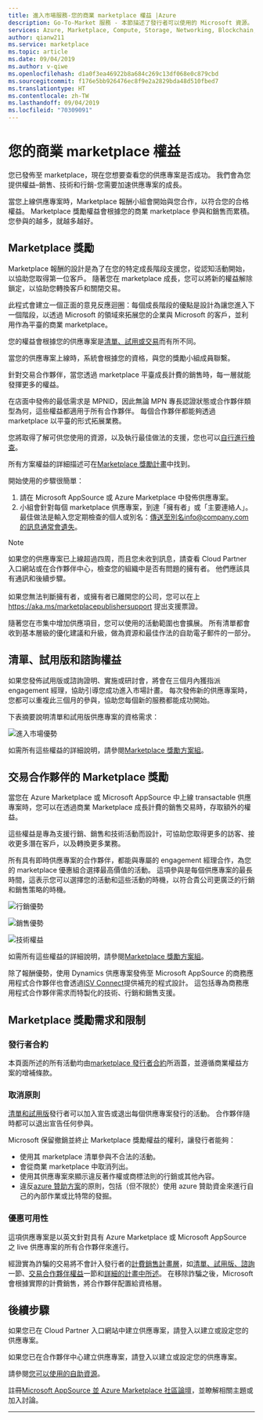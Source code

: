 ```yaml
---
title: 進入市場服務-您的商業 marketplace 權益 |Azure
description: Go-To-Market 服務 - 本節描述了發行者可以使用的 Microsoft 資源。
services: Azure, Marketplace, Compute, Storage, Networking, Blockchain, Security, Partner Center
author: qianw211
ms.service: marketplace
ms.topic: article
ms.date: 09/04/2019
ms.author: v-qiwe
ms.openlocfilehash: d1a0f3ea46922b8a684c269c13df068e0c879cbd
ms.sourcegitcommit: f176e5bb926476ec8f9e2a2829bda48d510fbed7
ms.translationtype: HT
ms.contentlocale: zh-TW
ms.lasthandoff: 09/04/2019
ms.locfileid: "70309091"
---
```

# <a name="your-commercial-marketplace-benefits"></a>您的商業 marketplace 權益

您已發佈至 marketplace，現在您想要查看您的供應專案是否成功。 我們會為您提供權益–銷售、技術和行銷-您需要加速供應專案的成長。

當您上線供應專案時，Marketplace 報酬小組會開始與您合作，以符合您的合格權益。 Marketplace 獎勵權益會根據您的商業 marketplace 參與和銷售而累積。 您參與的越多，就越多越好。

## <a name="marketplace-rewards"></a>Marketplace 獎勵

Marketplace 報酬的設計是為了在您的特定成長階段支援您，從認知活動開始，以協助您取得第一位客戶。 隨著您在 marketplace 成長，您可以將新的權益解除鎖定，以協助您轉換客戶和關閉交易。 

此程式會建立一個正面的意見反應迴圈：每個成長階段的優點是設計為讓您進入下一個階段，以透過 Microsoft 的領域來拓展您的企業與 Microsoft 的客戶，並利用作為平臺的商業 marketplace。 

您的權益會根據您的供應專案是[清單、試用或交易](https://docs.microsoft.com/azure/marketplace/determine-your-listing-type#choose-a-publishing-option)而有所不同。

當您的供應專案上線時，系統會根據您的資格，與您的獎勵小組成員聯繫。 

針對交易合作夥伴，當您透過 marketplace 平臺成長計費的銷售時，每一層就能發揮更多的權益。 

在店面中發佈的最低需求是 MPNID，因此無論 MPN 專長認證狀態或合作夥伴類型為何，這些權益都適用于所有合作夥伴。 每個合作夥伴都能夠透過 marketplace 以平臺的形式拓展業務。 

您將取得了解可供您使用的資源，以及執行最佳做法的支援，您也可以[自行進行檢查](https://partner.microsoft.com/asset/collection/azure-marketplace-and-appsource-publisher-toolkit#/)。 

所有方案權益的詳細描述可在[Marketplace 獎勵計畫](https://aka.ms/marketplacerewards)中找到。

開始使用的步驟很簡單：

1. 請在 Microsoft AppSource 或 Azure Marketplace 中發佈供應專案。
2. 小組會針對每個 marketplace 供應專案，到達「擁有者」或「主要連絡人」。 最佳做法是輸入您定期檢查的個人或別名：傳送至別名info@company.com的訊息通常會遺失。

>[!Note]
>如果您的供應專案已上線超過四周，而且您未收到訊息，請查看 Cloud Partner 入口網站或在合作夥伴中心，檢查您的組織中是否有問題的擁有者。 他們應該具有通訊和後續步驟。 <br> <br> 如果您無法判斷擁有者，或擁有者已離開您的公司，您可以在上 https://aka.ms/marketplacepublishersupport 提出支援票證。

隨著您在市集中增加供應項目，您可以使用的活動範圍也會擴展。 所有清單都會收到基本層級的優化建議和升級，做為資源和最佳作法的自助電子郵件的一部分。

## <a name="list-trial-and-consulting-benefits"></a>清單、試用版和諮詢權益

如果您發佈試用版或諮詢證明、實施或研討會，將會在三個月內獲指派 engagement 經理，協助引導您成功進入市場計畫。 每次發佈新的供應專案時，您都可以重複此三個月的參與，協助您每個新的服務都能成功開始。

下表摘要說明清單和試用版供應專案的資格需求：

![進入市場優勢](./media/marketplace-publishers-guide/gtm-eligibility-requirements.png)

如需所有這些權益的詳細說明，請參閱[Marketplace 獎勵方案組](https://aka.ms/marketplacerewards)。

## <a name="marketplace-rewards-for-transact-partners"></a>交易合作夥伴的 Marketplace 獎勵

當您在 Azure Marketplace 或 Microsoft AppSource 中上線 transactable 供應專案時，您可以在透過商業 Marketplace 成長計費的銷售交易時，存取額外的權益。 

這些權益是專為支援行銷、銷售和技術活動而設計，可協助您取得更多的訪客、接收更多潛在客戶，以及轉換更多業務。

所有具有即時供應專案的合作夥伴，都能與專屬的 engagement 經理合作，為您的 marketplace 優惠組合選擇最高價值的活動。 這項參與是每個供應專案的最長時間，這表示您可以選擇您的活動和這些活動的時機，以符合貴公司更廣泛的行銷和銷售策略的時機。 

![行銷優勢](./media/marketplace-publishers-guide/marketing-benefit.png)

![銷售優勢](./media/marketplace-publishers-guide/sales-benefit.png)

![技術權益](./media/marketplace-publishers-guide/technical-benefit.png)

如需所有這些權益的詳細說明，請參閱[Marketplace 獎勵方案組](https://aka.ms/marketplacerewards)。

除了報酬優勢，使用 Dynamics 供應專案發佈至 Microsoft AppSource 的商務應用程式合作夥伴也會透過[ISV Connect](https://partner.microsoft.com/en-us/solutions/business-applications/isv-overview)提供補充的程式設計。 這包括專為商務應用程式合作夥伴需求而特製化的技術、行銷和銷售支援。

## <a name="marketplace-rewards-requirements-and-restrictions"></a>Marketplace 獎勵需求和限制

### <a name="publisher-agreement"></a>發行者合約

本頁面所述的所有活動均由[marketplace 發行者合約](https://docs.microsoft.com/legal/marketplace/terms)所涵蓋，並遵循商業權益方案的增補條款。

### <a name="cancellation-policy"></a>取消原則

[清單和試用版](https://docs.microsoft.com/azure/marketplace/determine-your-listing-type)發行者可以加入宣告或退出每個供應專案發行的活動。 合作夥伴隨時都可以退出宣告任何參與。 

Microsoft 保留撤銷並終止 Marketplace 獎勵權益的權利，讓發行者能夠： 

* 使用其 marketplace 清單參與不合法的活動。
* 會從商業 marketplace 中取消列出。 
* 使用其供應專案來顯示違反著作權或商標法則的行銷或其他內容。
* 違反[azure 贊助方案](https://azure.microsoft.com/offers/ms-azr-0036p/)的原則，包括（但不限於）使用 azure 贊助資金來進行自己的內部作業或比特幣的發掘。 

### <a name="offer-availability"></a>優惠可用性

這項供應專案是以英文針對具有 Azure Marketplace 或 Microsoft AppSource 之 live 供應專案的所有合作夥伴來進行。

經證實為詐騙的交易將不會計入發行者的[計費銷售計畫層](https://aka.ms/marketplacepublisherrewards)，如[清單、試用版、諮詢](#list-trial-and-consulting-benefits)一節、[交易合作夥伴權益](#marketplace-rewards-for-transact-partners)一節和[詳細的計畫中所述](https://aka.ms/marketplacepublisherrewards)。 在移除詐騙之後，Microsoft 會根據實際的計費銷售，將合作夥伴配置給資格層。 

## <a name="next-steps"></a>後續步驟

如果您已在 Cloud Partner 入口網站中建立供應專案，請登入以建立或設定您的供應專案。

如果您已在合作夥伴中心建立供應專案，請登入以建立或設定您的供應專案。

請參閱[您可以使用的自助資源](https://partner.microsoft.com/asset/collection/azure-marketplace-and-appsource-publisher-toolkit#/)。

註冊[Microsoft AppSource 並 Azure Marketplace 社區論壇](https://www.microsoftpartnercommunity.com/t5/Azure-Marketplace-and-AppSource/bd-p/2222)，並瞭解相關主題或加入討論。

---
